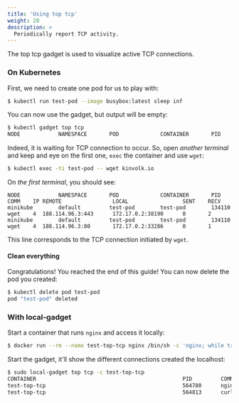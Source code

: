 ```yaml
---
title: 'Using top tcp'
weight: 20
description: >
  Periodically report TCP activity.
---
```


The top tcp gadget is used to visualize active TCP connections.

### On Kubernetes

First, we need to create one pod for us to play with:

```bash
$ kubectl run test-pod --image busybox:latest sleep inf
```

You can now use the gadget, but output will be empty:

```bash
$ kubectl gadget top tcp
NODE            NAMESPACE       POD             CONTAINER       PID     COMM    IP REMOTE                LOCAL                 SENT    RECV
```

Indeed, it is waiting for TCP connection to occur.
So, open *another terminal* and keep and eye on the first one, `exec` the container and use `wget`:

```bash
$ kubectl exec -ti test-pod -- wget kinvolk.io
```

On *the first terminal*, you should see:

```
NODE            NAMESPACE       POD             CONTAINER       PID     COMM    IP REMOTE                LOCAL                 SENT    RECV
minikube        default         test-pod        test-pod        134110  wget    4  188.114.96.3:443      172.17.0.2:38190      0       2
minikube        default         test-pod        test-pod        134110  wget    4  188.114.96.3:80       172.17.0.2:33286      0       1
```

This line corresponds to the TCP connection initiated by `wget`.

#### Clean everything

Congratulations! You reached the end of this guide!
You can now delete the pod you created:

```bash
$ kubectl delete pod test-pod
pod "test-pod" deleted
```

### With local-gadget

Start a container that runs `nginx` and access it locally:

```bash
$ docker run --rm --name test-top-tcp nginx /bin/sh -c 'nginx; while true; do curl localhost; sleep 1; done'
```

Start the gadget, it'll show the different connections created the localhost:

```bash
$ sudo local-gadget top tcp -c test-top-tcp
CONTAINER                                              PID         COMM             IP LOCAL                 REMOTE                SENT                 RECV
test-top-tcp                                           564780      nginx            4  127.0.0.1:80          127.0.0.1:35904       238B                 73B
test-top-tcp                                           564813      curl             4  127.0.0.1:35904       127.0.0.1:80          73B                  853B
```
